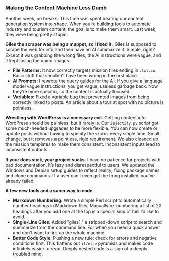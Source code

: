### Making the Content Machine Less Dumb

Another week, no breaks. This time was spent beating our content generation system into shape. When you’re building tools to automate industry and tourism content, the goal is to make them smart. Last week, they were being pretty stupid.

**Giles the scraper was being a muppet, so I fixed it.**
Giles is supposed to scrape the web for info and then have an AI summarize it. Simple, right? Except it was grabbing the wrong files, the AI instructions were vague, and it kept losing the damn images.
-   **File Patterns:** It now correctly targets mission files ending in `.txt.in`. Basic stuff that shouldn't have been wrong in the first place.
-   **AI Prompts:** I rewrote the query guides for the AI. If you give a language model vague instructions, you get vague, useless garbage back. Now they’re more specific, so the content is actually focused.
-   **Variables:** Fixed a variable bug that prevented images from being correctly linked to posts. An article about a tourist spot with no picture is pointless.

**Wrestling with WordPress is a necessary evil.**
Getting content *into* WordPress should be painless, but it rarely is. Our `injectify.py` script got some much-needed upgrades to be more flexible. You can now create or update posts without having to specify the `status` every single time. Small change, but it removes a pointless, rigid requirement. We also cleaned up the mission templates to make them consistent. Inconsistent inputs lead to inconsistent outputs.

**If your docs suck, your project sucks.**
I have no patience for projects with bad documentation. It’s lazy and disrespectful to users. We updated the Windows and Debian setup guides to reflect reality, fixing package names and clone commands. If a user can’t even get the thing installed, you’ve already failed.

**A few new tools and a saner way to code.**
-   **Markdown Numbering:** Wrote a simple Perl script to automatically number headings in Markdown files. Manually re-numbering a list of 20 headings after you add one at the top is a special kind of hell I’d like to avoid.
-   **Single-Line Giles:** Added "giles1," a stripped-down script to search and summarize from the command line. For when you need a quick answer and don't want to fire up the whole machine.
-   **Better Code Style:** Pushing a new rule: check for errors and negative conditions first. This flattens out `if/else` pyramids and makes code infinitely easier to read. Deeply nested code is a sign of a deeply troubled mind.
